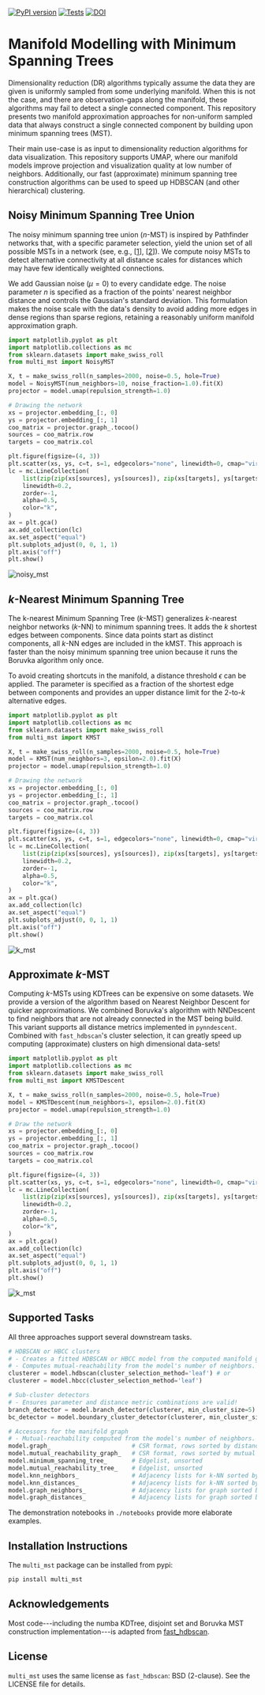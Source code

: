 [![PyPI version](https://badge.fury.io/py/multi-mst.svg)](https://badge.fury.io/py/multi-mst)
[![Tests](https://github.com/vda-lab/multi_mst/actions/workflows/Tests.yml/badge.svg?branch=main)](https://github.com/vda-lab/multi_mst/actions/workflows/Tests.yml)
[![DOI](https://zenodo.org/badge/782003801.svg)](https://doi.org/10.5281/zenodo.13929036)

Manifold Modelling with Minimum Spanning Trees
==============================================

Dimensionality reduction (DR) algorithms typically assume the data they are
given is uniformly sampled from some underlying manifold. When this is not the
case, and there are observation-gaps along the manifold, these algorithms may
fail to detect a single connected component. This repository presents two
manifold approximation approaches for non-uniform sampled data that always
construct a single connected component by building upon minimum spanning trees
(MST).

Their main use-case is as input to dimensionality reduction algorithms for data
visualization. This repository supports UMAP, where our manifold models improve
projection and visualization quality at low number of neighbors. Additionally,
our fast (approximate) minimum spanning tree construction algorithms can be used
to speed up HDBSCAN (and other hierarchical) clustering.


Noisy Minimum Spanning Tree Union
---------------------------------

The noisy minimum spanning tree union ($n$-MST) is inspired by Pathfinder
networks that, with a specific parameter selection, yield the union set of all
possible MSTs in a network (see, e.g., [[1]], [[2]]). We compute noisy MSTs to
detect alternative connectivity at all distance scales for distances which may
have few identically weighted connections.

We add Gaussian noise ($\mu=0$) to every candidate edge. The noise parameter $n$
is specified as a fraction of the points' nearest neighbor distance and
controls the Gaussian's standard deviation. This formulation makes the noise
scale with the data's density to avoid adding more edges in dense regions than
sparse regions, retaining a reasonably uniform manifold approximation graph.

```python
import matplotlib.pyplot as plt
import matplotlib.collections as mc
from sklearn.datasets import make_swiss_roll
from multi_mst import NoisyMST

X, t = make_swiss_roll(n_samples=2000, noise=0.5, hole=True)
model = NoisyMST(num_neighbors=10, noise_fraction=1.0).fit(X)
projector = model.umap(repulsion_strength=1.0)

# Drawing the network
xs = projector.embedding_[:, 0]
ys = projector.embedding_[:, 1]
coo_matrix = projector.graph_.tocoo()
sources = coo_matrix.row
targets = coo_matrix.col

plt.figure(figsize=(4, 3))
plt.scatter(xs, ys, c=t, s=1, edgecolors="none", linewidth=0, cmap="viridis")
lc = mc.LineCollection(
    list(zip(zip(xs[sources], ys[sources]), zip(xs[targets], ys[targets]))),
    linewidth=0.2,
    zorder=-1,
    alpha=0.5,
    color="k",
)
ax = plt.gca()
ax.add_collection(lc)
ax.set_aspect("equal")
plt.subplots_adjust(0, 0, 1, 1)
plt.axis("off")
plt.show()
```
![noisy_mst](./doc/_static/noisy_mst.png)

$k$-Nearest Minimum Spanning Tree 
---------------------------------

The k-nearest Minimum Spanning Tree ($k$-MST) generalizes $k$-nearest neighbor
networks ($k$-NN) to minimum spanning trees. It adds the $k$ shortest edges
between components. Since data points start as distinct components, all $k$-NN
edges are included in the kMST. This approach is faster than the noisy minimum
spanning tree union because it runs the Boruvka algorithm only once.

To avoid creating shortcuts in the manifold, a distance threshold $\epsilon$ can
be applied. The parameter is specified as a fraction of the shortest edge
between components and provides an upper distance limit for the $2$-to-$k$
alternative edges.

```python
import matplotlib.pyplot as plt
import matplotlib.collections as mc
from sklearn.datasets import make_swiss_roll
from multi_mst import KMST

X, t = make_swiss_roll(n_samples=2000, noise=0.5, hole=True)
model = KMST(num_neighbors=3, epsilon=2.0).fit(X)
projector = model.umap(repulsion_strength=1.0)

# Drawing the network
xs = projector.embedding_[:, 0]
ys = projector.embedding_[:, 1]
coo_matrix = projector.graph_.tocoo()
sources = coo_matrix.row
targets = coo_matrix.col

plt.figure(figsize=(4, 3))
plt.scatter(xs, ys, c=t, s=1, edgecolors="none", linewidth=0, cmap="viridis")
lc = mc.LineCollection(
    list(zip(zip(xs[sources], ys[sources]), zip(xs[targets], ys[targets]))),
    linewidth=0.2,
    zorder=-1,
    alpha=0.5,
    color="k",
)
ax = plt.gca()
ax.add_collection(lc)
ax.set_aspect("equal")
plt.subplots_adjust(0, 0, 1, 1)
plt.axis("off")
plt.show()
```
![k_mst](./doc/_static/k_mst.png)


Approximate $k$-MST
-------------------

Computing $k$-MSTs using KDTrees can be expensive on some datasets. We provide a
version of the algorithm based on Nearest Neighbor Descent for quicker
approximations. We combined Boruvka's algorithm with NNDescent to find neighbors
that are not already connected in the MST being build. This variant supports all
distance metrics implemented in `pynndescent`. Combined with `fast_hdbscan`'s
cluster selection, it can greatly speed up computing (approximate) clusters on
high dimensional data-sets!


```python
import matplotlib.pyplot as plt
import matplotlib.collections as mc
from sklearn.datasets import make_swiss_roll
from multi_mst import KMSTDescent

X, t = make_swiss_roll(n_samples=2000, noise=0.5, hole=True)
model = KMSTDescent(num_neighbors=3, epsilon=2.0).fit(X)
projector = model.umap(repulsion_strength=1.0)

# Draw the network
xs = projector.embedding_[:, 0]
ys = projector.embedding_[:, 1]
coo_matrix = projector.graph_.tocoo()
sources = coo_matrix.row
targets = coo_matrix.col

plt.figure(figsize=(4, 3))
plt.scatter(xs, ys, c=t, s=1, edgecolors="none", linewidth=0, cmap="viridis")
lc = mc.LineCollection(
    list(zip(zip(xs[sources], ys[sources]), zip(xs[targets], ys[targets]))),
    linewidth=0.2,
    zorder=-1,
    alpha=0.5,
    color="k",
)
ax = plt.gca()
ax.add_collection(lc)
ax.set_aspect("equal")
plt.subplots_adjust(0, 0, 1, 1)
plt.axis("off")
plt.show()
```
![k_mst](./doc/_static/k_mst_descent.png)


Supported Tasks
---------------

All three approaches support several downstream tasks.

```python
# HDBSCAN or HBCC clusters
# - Creates a fitted HDBSCAN or HBCC model from the computed manifold graph.
# - Computes mutual-reachability from the model's number of neighbors.
clusterer = model.hdbscan(cluster_selection_method='leaf') # or
clusterer = model.hbcc(cluster_selection_method='leaf')

# Sub-cluster detectors
# - Ensures parameter and distance metric combinations are valid!
branch_detector = model.branch_detector(clusterer, min_cluster_size=5)
bc_detector = model.boundary_cluster_detector(clusterer, min_cluster_size=5)

# Accessors for the manifold graph
# - Mutual-reachability computed from the model's number of neighbors.
model.graph_                       # CSR format, rows sorted by distance
model.mutual_reachability_graph_   # CSR format, rows sorted by mutual reachability
model.minimum_spanning_tree_       # Edgelist, unsorted 
model.mutual_reachability_tree_    # Edgelist, unsorted
model.knn_neighbors_               # Adjacency lists for k-NN sorted by distance
model.knn_distances_               # Adjacency lists for k-NN sorted by distance
model.graph_neighbors_             # Adjacency lists for graph sorted by distance, -1 = missing
model.graph_distances_             # Adjacency lists for graph sorted by distance, inf = missing
```

The demonstration notebooks in `./notebooks` provide more elaborate examples.


Installation Instructions
-------------------------

The `multi_mst` package can be installed from pypi:

```bash
pip install multi_mst
```

Acknowledgements
----------------

Most code---including the numba KDTree, disjoint set and Boruvka MST
construction implementation---is adapted from
[fast_hdbscan](https://github.com/TutteInstitute/fast_hdbscan).


License
-------

`multi_mst` uses the same license as `fast_hdbscan`: BSD (2-clause). See the
LICENSE file for details.


[1]: <https://onlinelibrary.wiley.com/doi/10.1002/asi.20904> "Pathfinder Networks"
[2]: <https://ieeexplore.ieee.org/document/8231853> "GraphRay"
